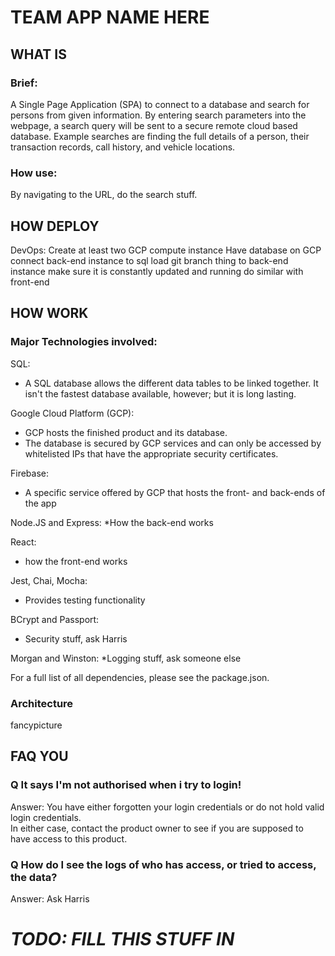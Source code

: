 # TEAM APP NAME HERE

## WHAT IS
### Brief:

A Single Page Application (SPA) to connect to a database and search for persons from given information.
By entering search parameters into the webpage, a search query will be sent to a secure remote cloud based database.
Example searches are finding the full details of a person, their transaction records, call history, and vehicle locations. 

### How use:

By navigating to the URL, do the search stuff.


## HOW DEPLOY

DevOps:
Create at least two GCP compute instance
Have database on GCP
connect back-end instance to sql
load git branch thing to back-end instance
make sure it is constantly updated and running
do similar with front-end 



##  HOW WORK
### Major Technologies involved:
SQL:
* A SQL database allows the different data tables to be linked together.  It isn't the fastest database available, however; but it is long lasting.  

Google Cloud Platform (GCP):
* GCP hosts the finished product and its database.  
* The database is secured by GCP services and can only be accessed by whitelisted IPs that have the appropriate security certificates.

Firebase:
* A specific service offered by GCP that hosts the front- and back-ends of the app

Node.JS and Express:
*How the back-end works

React:
* how the front-end works

Jest, Chai, Mocha:
* Provides testing functionality

BCrypt and Passport:
* Security stuff, ask Harris

Morgan and Winston:
*Logging stuff, ask someone else

For a full list of all dependencies, please see the package.json.

### Architecture
fancypicture

## FAQ YOU

### Q It says I'm not authorised when i try to login!
Answer: You have either forgotten your login credentials or do not hold valid login credentials.  
In either case, contact the product owner to see if you are supposed to have access to this product.

### Q How do I see the logs of who has access, or tried to access, the data?
Answer: Ask Harris

# _*TODO:  FILL THIS STUFF IN*_

